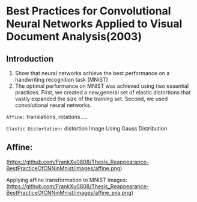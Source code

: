 Best Practices for Convolutional Neural Networks
Applied to Visual Document Analysis(2003)
=======
Introduction
---------
1. Show that neural networks achieve the best performance on a handwriting recognition task (MNIST)
2. The optimal performance on MNIST was achieved using two essential practices. 
First, we created a new,general set of elastic distortions that vastly expanded the size of the training set. 
Second, we used convolutional neural networks.


`Affine:`
translations, rotations.....

`Elastic Distortation:`
distortion Image Using Gauss Distribution


Affine:
----------
(https://github.com/FrankXu0808/Thesis_Reappearance-BestPracticeOfCNNinMnist/images/affine.png)  

Applying affine transformation to MNIST images:
(https://github.com/FrankXu0808/Thesis_Reappearance-BestPracticeOfCNNinMnist/images/affine_exa.png)  

